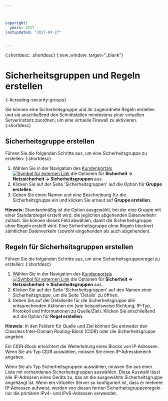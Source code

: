```yaml
---



copyright:
  years: 2017
lastupdated: "2017-04-27"


---
```


{:shortdesc: .shortdesc}
{:new_window: target="_blank"}


# Sicherheitsgruppen und Regeln erstellen
{: #creating-security-groups}

Sie können eine Sicherheitsgruppe und ihr zugeordnete Regeln erstellen und sie anschließend den Schnittstellen mindestens einer virtuellen Serverinstanz zuordnen, um eine virtuelle Firewall zu aktivieren.
{:shortdesc}

## Sicherheitsgruppe erstellen

Führen Sie die folgenden Schritte aus, um eine Sicherheitsgruppe zu erstellen:
{:shortdesc}
 
1. Wählen Sie in der Navigation des [Kundenportals ![Symbol für externen Link](../../icons/launch-glyph.svg "Symbol für externen Link")](https://control.softlayer.com/) die Optionen für **Sicherheit -> Netzsicherheit -> Sicherheitsgruppen** aus.
2. Klicken Sie auf der Seite 'Sicherheitsgruppen' auf die Option für **Gruppe erstellen**.
3. Geben Sie einen Namen und eine Beschreibung für die Sicherheitsgruppe ein und klicken Sie erneut auf **Gruppe erstellen**.

**Hinweis:** Standardmäßig ist die Option ausgewählt, bei der eine Gruppe mit einer Standardregel erstellt wird, die jeglichen abgehenden Datenverkehr zulässt. Sie können dieses Feld abwählen, damit die Sicherheitsgruppe ohne Regeln erstellt wird. Eine Sicherheitsgruppe ohne Regeln blockiert sämtlichen Datenverkehr (sowohl eingehenden als auch abgehenden).

## Regeln für Sicherheitsgruppen erstellen

Führen Sie die folgenden Schritte aus, um eine Sicherheitsgruppenregel zu erstellen:
{:shortdesc}

1. Wählen Sie in der Navigation des [Kundenportals ![Symbol für externen Link](../../icons/launch-glyph.svg "Symbol für externen Link")](https://control.softlayer.com/) die Optionen für **Sicherheit -> Netzsicherheit -> Sicherheitsgruppen** aus.
2. Klicken Sie auf der Seite 'Sicherheitsgruppen' auf den Namen einer Sicherheitsgruppe, um die Seite 'Details' zu öffnen.
3. Geben Sie auf der Detailseite für die Sicherheitsgruppe alle entsprechenden Aktionen ein (wie beispielsweise Richtung, IP-Typ, Protokoll und Informationen zu Quelle/Ziel). Klicken Sie anschließend auf die Option für **Regel erstellen**.

**Hinweis**: In den Feldern für Quelle und Ziel können Sie entweder den Classless Inter-Domain Routing-Block (CIDR) oder die Sicherheitsgruppe angeben. 

Ein CIDR-Block erleichtert die Weiterleitung eines Blocks von IP-Adressen.  Wenn Sie als Typ CIDR auswählen, müssen Sie einen IP-Adressbereich angeben. 

Wenn Sie als Typ Sicherheitsgruppen auswählen, müssen Sie aus einer Liste mit vorhandenen Sicherheitsgruppen auswählen. Diese Auswahl lässt alle IP-Adressen eines Geräts zu, das an die ausgewählte Sicherheitsgruppe angehängt ist. Wenn ein virtueller Server so konfiguriert ist, dass er mehrere IP-Adressen aufweist, werden von diesen fernen Sicherheitsgruppenregeln nur die primären IPv4- und IPv6-Adressen verwendet.
